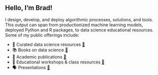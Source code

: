 ## Hello, I’m Brad!

I design, develop, and deploy algorithmic processes, solutions, and tools. This output can span from productionized machine learning models, deployed Python and R packages, to data science educational resources. Some of my public offerings include:

- 📌 Curated data science resources [🔗](https://github.com/bradleyboehmke/data-science-learning-resources)
- 📚 Books on data science [🔗](https://github.com/bradleyboehmke/books)
- 📝 Academic publications [🔗](https://scholar.google.com/citations?user=Fz5g0gcAAAAJ&hl=en&oi=ao)
- 🏫 Educational workshops & class resources [🔗]()
- 🗣 Presentations [🔗](https://github.com/bradleyboehmke/bradleyboehmke/blob/master/presentations.md)
